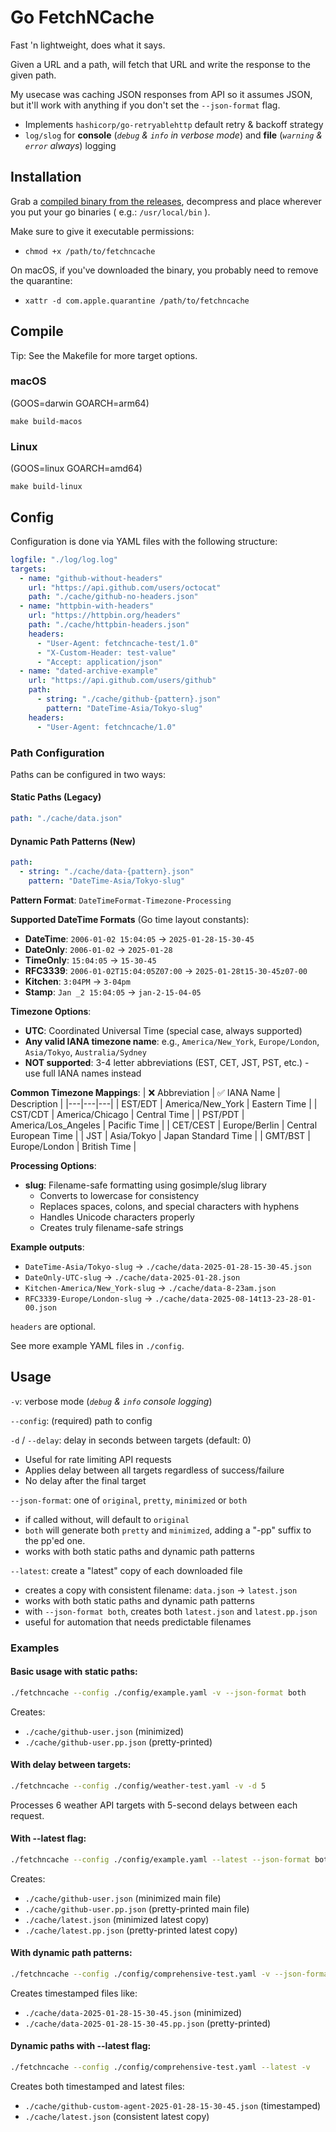 # Go FetchNCache

Fast 'n lightweight, does what it says.

Given a URL and a path, will fetch that URL and write the response to the given path.

My usecase was caching JSON responses from API so it assumes JSON, but it'll work with anything if you don't set the `--json-format` flag.


- Implements `hashicorp/go-retryablehttp` default retry & backoff strategy
- `log/slog` for **console** (_`debug` & `info` in verbose mode_) and **file** (_`warning` & `error` always_) logging


## Installation

Grab a [compiled binary from the releases](https://github.com/BorisAnthony/go-fetchncache/releases), decompress and place wherever you put your go binaries ( e.g.: `/usr/local/bin` ).

Make sure to give it executable permissions:
- `chmod +x /path/to/fetchncache`

On macOS, if you've downloaded the binary, you probably need to remove the quarantine:
- `xattr -d com.apple.quarantine /path/to/fetchncache`


## Compile

Tip: See the Makefile for more target options.

### macOS

(GOOS=darwin GOARCH=arm64)

`make build-macos`


### Linux

(GOOS=linux GOARCH=amd64)

`make build-linux`


## Config

Configuration is done via YAML files with the following structure:

```yaml
logfile: "./log/log.log"
targets:
  - name: "github-without-headers"
    url: "https://api.github.com/users/octocat"
    path: "./cache/github-no-headers.json"
  - name: "httpbin-with-headers" 
    url: "https://httpbin.org/headers"
    path: "./cache/httpbin-headers.json"
    headers:
      - "User-Agent: fetchncache-test/1.0" 
      - "X-Custom-Header: test-value"
      - "Accept: application/json"
  - name: "dated-archive-example"
    url: "https://api.github.com/users/github"
    path: 
      - string: "./cache/github-{pattern}.json"
        pattern: "DateTime-Asia/Tokyo-slug"
    headers:
      - "User-Agent: fetchncache/1.0"
```

### Path Configuration

Paths can be configured in two ways:

#### Static Paths (Legacy)
```yaml
path: "./cache/data.json"
```

#### Dynamic Path Patterns (New)
```yaml
path: 
  - string: "./cache/data-{pattern}.json"
    pattern: "DateTime-Asia/Tokyo-slug"
```

**Pattern Format**: `DateTimeFormat-Timezone-Processing`

**Supported DateTime Formats** (Go time layout constants):
- **DateTime**: `2006-01-02 15:04:05` → `2025-01-28-15-30-45`
- **DateOnly**: `2006-01-02` → `2025-01-28`  
- **TimeOnly**: `15:04:05` → `15-30-45`
- **RFC3339**: `2006-01-02T15:04:05Z07:00` → `2025-01-28t15-30-45z07-00`
- **Kitchen**: `3:04PM` → `3-04pm`
- **Stamp**: `Jan _2 15:04:05` → `jan-2-15-04-05`

**Timezone Options**:
- **UTC**: Coordinated Universal Time (special case, always supported)
- **Any valid IANA timezone name**: e.g., `America/New_York`, `Europe/London`, `Asia/Tokyo`, `Australia/Sydney`
- **NOT supported**: 3-4 letter abbreviations (EST, CET, JST, PST, etc.) - use full IANA names instead

**Common Timezone Mappings**:
| ❌ Abbreviation | ✅ IANA Name | Description |
|---|---|---|
| EST/EDT | America/New_York | Eastern Time |
| CST/CDT | America/Chicago | Central Time |
| PST/PDT | America/Los_Angeles | Pacific Time |
| CET/CEST | Europe/Berlin | Central European Time |
| JST | Asia/Tokyo | Japan Standard Time |
| GMT/BST | Europe/London | British Time |  

**Processing Options**:
- **slug**: Filename-safe formatting using gosimple/slug library
  - Converts to lowercase for consistency
  - Replaces spaces, colons, and special characters with hyphens
  - Handles Unicode characters properly
  - Creates truly filename-safe strings

**Example outputs**:
- `DateTime-Asia/Tokyo-slug` → `./cache/data-2025-01-28-15-30-45.json`
- `DateOnly-UTC-slug` → `./cache/data-2025-01-28.json`
- `Kitchen-America/New_York-slug` → `./cache/data-8-23am.json`
- `RFC3339-Europe/London-slug` → `./cache/data-2025-08-14t13-23-28-01-00.json`

`headers` are optional.

See more example YAML files in `./config`.


## Usage

`-v`: verbose mode (_`debug` & `info` console logging_)

`--config`: (required) path to config 

`-d` / `--delay`: delay in seconds between targets (default: 0)
- Useful for rate limiting API requests
- Applies delay between all targets regardless of success/failure
- No delay after the final target

`--json-format`: one of `original`, `pretty`, `minimized` or `both`
- if called without, will default to `original`
- `both` will generate both `pretty` and `minimized`, adding a "-pp" suffix to the pp'ed one.
- works with both static paths and dynamic path patterns

`--latest`: create a "latest" copy of each downloaded file
- creates a copy with consistent filename: `data.json` → `latest.json`
- works with both static paths and dynamic path patterns
- with `--json-format both`, creates both `latest.json` and `latest.pp.json`
- useful for automation that needs predictable filenames

### Examples

#### Basic usage with static paths:
```bash
./fetchncache --config ./config/example.yaml -v --json-format both
```
Creates:
- `./cache/github-user.json` (minimized)
- `./cache/github-user.pp.json` (pretty-printed)

#### With delay between targets:
```bash
./fetchncache --config ./config/weather-test.yaml -v -d 5
```
Processes 6 weather API targets with 5-second delays between each request.

#### With --latest flag:
```bash
./fetchncache --config ./config/example.yaml --latest --json-format both -v
```
Creates:
- `./cache/github-user.json` (minimized main file)
- `./cache/github-user.pp.json` (pretty-printed main file)
- `./cache/latest.json` (minimized latest copy)
- `./cache/latest.pp.json` (pretty-printed latest copy)

#### With dynamic path patterns:
```bash
./fetchncache --config ./config/comprehensive-test.yaml -v --json-format both
```
Creates timestamped files like:
- `./cache/data-2025-01-28-15-30-45.json` (minimized)
- `./cache/data-2025-01-28-15-30-45.pp.json` (pretty-printed)

#### Dynamic paths with --latest flag:
```bash
./fetchncache --config ./config/comprehensive-test.yaml --latest -v
```
Creates both timestamped and latest files:
- `./cache/github-custom-agent-2025-01-28-15-30-45.json` (timestamped)
- `./cache/latest.json` (consistent latest copy)